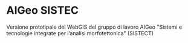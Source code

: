 # AIGeo SISTEC
Versione prototipale del WebGIS del gruppo di lavoro AIGeo "Sistemi e tecnologie integrate per l’analisi morfotettonica" (SISTECT)
